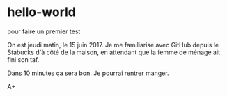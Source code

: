 # hello-world
pour faire un premier test

On est jeudi matin, le 15 juin 2017. Je me familiarise avec GitHub depuis le Stabucks d'à côté de la maison, en attendant que la femme de ménage ait fini son taf.

Dans 10 minutes ça sera bon. Je pourrai rentrer manger.

A+
